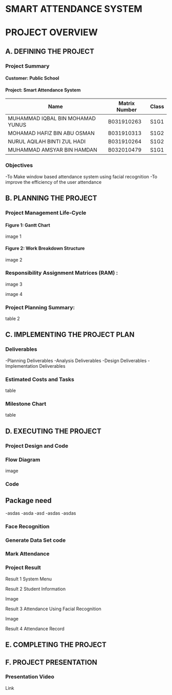 # SMART ATTENDANCE SYSTEM
# PROJECT OVERVIEW

## A. DEFINING THE PROJECT

### Project Summary

#### Customer: Public School
#### Project: Smart Attendance System

| Name  | Matrix Number | Class  | 
| ------------- | ------------- | ------------- | 
| MUHAMMAD IQBAL BIN MOHAMAD YUNUS   | B031910263   | S1G1  | 
| MOHAMAD HAFIZ BIN ABU OSMAN   | B031910313  | S1G2  |
| NURUL AQILAH BINTI ZUL HADI  | B031910264  | S1G2  |
|  MUHAMMAD AMSYAR BIN HAMDAN   | B032010479  | S1G1  |

### Objectives
-To Make window based attendance system using facial recognition
-To improve the efficiency of the user attendance

## B. PLANNING THE PROJECT

### Project Management Life-Cycle

#### Figure 1: Gantt Chart
image 1
#### Figure 2: Work Breakdown Structure
image 2

### Responsibility Assignment Matrices (RAM) :
image 3

image 4

### Project Planning Summary:

table 2

## C. IMPLEMENTING THE PROJECT PLAN

### Deliverables
-Planning Deliverables
-Analysis Deliverables
-Design Deliverables
-Implementation Deliverables

### Estimated Costs and Tasks

table

### Milestone Chart

table

## D. EXECUTING THE PROJECT

### Project Design and Code

### Flow Diagram

image

### Code

## Package need
-asdas
-asda
-asd
-asdas
-asdas

### Face Recognition

### Generate Data Set code

### Mark Attendance

### Project Result

Result 1 System Menu

Result 2 Student Information

Image

Result 3 Attendance Using Facial Recognition

Image

Result 4 Attendance Record

## E. COMPLETING THE PROJECT

## F. PROJECT PRESENTATION

### Presentation Video

Link




